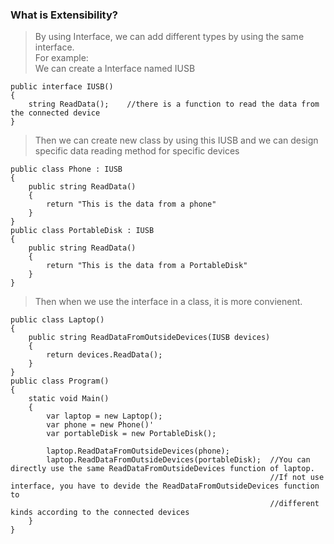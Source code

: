 ### What is Extensibility?
>By using Interface, we can add different types by using the same interface.  
>For example:  
>We can create a Interface named IUSB
```
public interface IUSB()
{
    string ReadData();    //there is a function to read the data from the connected device
}
```
>Then we can create new class by using this IUSB and we can design specific data reading method for specific devices
```
public class Phone : IUSB
{
    public string ReadData()
    {
        return "This is the data from a phone"
    }
}
public class PortableDisk : IUSB
{
    public string ReadData()
    {
        return "This is the data from a PortableDisk"
    }
}
```
>Then when we use the interface in a class, it is more convienent.
```
public class Laptop()
{
    public string ReadDataFromOutsideDevices(IUSB devices)
    {
        return devices.ReadData();
    }
}
public class Program()
{
    static void Main()
    {
        var laptop = new Laptop();
        var phone = new Phone()'
        var portableDisk = new PortableDisk();
        
        laptop.ReadDataFromOutsideDevices(phone);
        laptop.ReadDataFromOutsideDevices(portableDisk);  //You can directly use the same ReadDataFromOutsideDevices function of laptop.
                                                          //If not use interface, you have to devide the ReadDataFromOutsideDevices function to 
                                                          //different kinds according to the connected devices
    }
}
```
